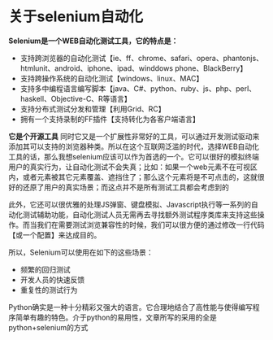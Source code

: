 # 关于selenium自动化
**Selenium是一个WEB自动化测试工具，它的特点是：**
- 支持跨浏览器的自动化测试【ie、ff、chrome、safari、opera、phantonjs、htmlunit、android、iphone、ipad、winddows phone、BlackBerry】
- 支持跨操作系统的自动化测试【windows、linux、MAC】
- 支持多中编程语言编写脚本【java、C#、python、ruby、js、php、perl、haskell、Objective-C、R等语言】
- 支持分布式测试分发和管理【利用Grid、RC】
- 拥有一个支持录制的FF插件【支持转化为各客户端语言】

**它是个开源工具**
同时它又是一个扩展性非常好的工具，可以通过开发测试驱动来添加其可以支持的浏览器种类。所以在这个互联网泛滥的时代，选择WEB自动化工具的话，那么我想selenium应该可以作为首选的一个。它可以很好的模拟终端用户的真实行为，让自动化测试不会失真；比如：如果一个web元素不在可视区内，或者元素被其它元素覆盖、遮挡住了；那么这个元素将是不可点击的，这就很好的还原了用户的真实场景；而这点并不是所有测试工具都会考虑到的

此外，它还可以很优雅的处理JS弹窗、键盘模拟、Javascript执行等一系列的自动化测试辅助功能，自动化测试人员无需再去寻找额外测试程序类库来支持这些操作。而当我们在需要测试浏览兼容性的时候，我们可以很方便的通过修改一行代码【或一个配置】来达成目的。

所以，Selenium可以使用在如下的这些场景：
- 频繁的回归测试
- 开发人员的快速反馈
- 重复性的测试行为


Python确实是一种十分精彩又强大的语言。它合理地结合了高性能与使得编写程序简单有趣的特色。介于python的易用性，文章所写的采用的全是python+selenium的方式